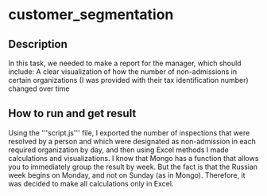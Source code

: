 # customer_segmentation
## Description
In this task, we needed to make a report for the manager, which should include:
A clear visualization of how the number of non-admissions in certain organizations (I was provided with their tax identification number) changed over time
## How to run and get result
Using the '''script.js''' file, I exported the number of inspections that were resolved by a person and which were designated as non-admission in each required organization by day, and then using Excel methods I made calculations and visualizations. I know that Mongo has a function that allows you to immediately group the result by week. But the fact is that the Russian week begins on Monday, and not on Sunday (as in Mongo). Therefore, it was decided to make all calculations only in Excel.
